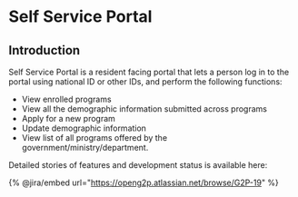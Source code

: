# Self Service Portal

## Introduction

Self Service Portal is a resident facing portal that lets a person log in to the portal using national ID or other IDs, and perform the following functions:

* View enrolled programs
* View all the demographic information submitted across programs
* Apply for a new program
* Update demographic information
* View list of all programs offered by the government/ministry/department.

Detailed stories of features and development status is available here:

{% @jira/embed url="https://openg2p.atlassian.net/browse/G2P-19" %}
